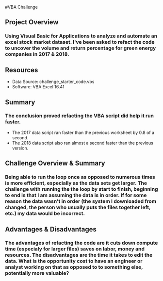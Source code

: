 #VBA Challenge

## Project Overview
### Using Visual Basic for Applications to analyze and automate an excel stock market dataset. I've been asked to refact the code to uncover the volume and return percentage for green energy companies in 2017 & 2018. 

## Resources
 - Data Source: challenge_starter_code.vbs
 - Software: VBA Excel 16.41

## Summary
### The conclusion proved refacting the VBA script did help it run faster.  
 - The 2017 data script ran faster than the previous worksheet by 0.8 of a second. 
 - The 2018 data script also ran almost a second faster than the previous version.

## Challenge Overview & Summary
### Being able to run the loop once as opposed to numerous times is more efficient, especially as the data sets get larger. The challenge with running the the loop by start to finish, beginning to end is that I am assuming the data is in order. If for some reason the data wasn't in order (the system I downloaded from changed, the person who usually puts the files together left, etc.) my data would be incorrect. 

## Advantages & Disadvantages
### The advantages of refacting the code are it cuts down compute time (especialy for larger files) saves on labor, money and resources. The disadvantages are the time it takes to edit the data. What is the opportunity cost to have an engineer or analyst working on that as opposed to to something else, potentially more valuable?
